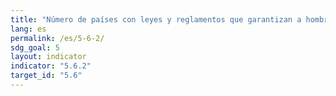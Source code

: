 ```yaml
---
title: "Número de países con leyes y reglamentos que garantizan a hombres y mujeres de 15 años y mayores un acceso pleno y en pie de igualdad a servicios de salud sexual y reproductiva y a información y educación en la materia"
lang: es
permalink: /es/5-6-2/
sdg_goal: 5
layout: indicator
indicator: "5.6.2"
target_id: "5.6"
---
```


